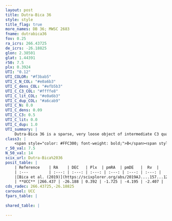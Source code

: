 ```yaml
---
layout: post
title: Dutra-Bica 36
style: style
title_flag: true
more_names: DB 36; MWSC 2683
fname: dutrabica36
fov: 0.25
ra_icrs: 266.43725
de_icrs: -26.18825
glon: 2.38501
glat: 1.44391
r50: 7.5
plx: 0.3924
UTI: "0.12"
UTI_COLOR: "#f3bab5"
UTI_C_N_COL: "#e0a6b3"
UTI_C_dens_COL: "#efb5b3"
UTI_C_C3_COL: "#ffffe8"
UTI_C_lit_COL: "#e0a6b3"
UTI_C_dup_COL: "#a6cab9"
UTI_C_N: 0.0
UTI_C_dens: 0.09
UTI_C_C3: 0.5
UTI_C_lit: 0.0
UTI_C_dup: 1.0
UTI_summary: |
    Dutra-Bica 36 is a sparse, very loose object of intermediate C3 quality. It is rarely studied in the literature, with no articles listed in the last 6 years.<br><br><span style="color: #99180f; font-weight: bold;">Warning: </span>contains less than 25 stars with <i>P>0.5</i> estimated.
class3: |
    <span style="color: #FFC300; font-weight: bold;">B</span><span style="color: #FFC300; font-weight: bold;">B</span>
r_50_val: 7.5
N_50_val: 14
scix_url: Dutra-Bica%2036
posit_table: |
    | Reference    | RA    | DEC   | Plx  | pmRA  | pmDE   |  Rv  |
    | :---         | :---: | :---: | :---: | :---: | :---: | :---: |
    |[Bica et al. (2019)](https://scixplorer.org/abs/2019AJ....157...12B) | 266.426 | -26.218 | -- | -- | -- | -- |
    | **UCC** |266.437 | -26.188 | 0.392 | -1.725 | -4.195 | -2.407 | 
cds_radec: 266.43725,-26.18825
carousel: UCC
fpars_table: |
    
shared_table: |
    
---
```

